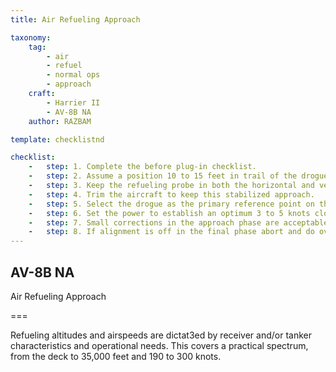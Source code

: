 ```yaml
---
title: Air Refueling Approach 

taxonomy:
    tag:
        - air
        - refuel
        - normal ops
        - approach
    craft:
        - Harrier II
        - AV-8B NA
    author: RAZBAM

template: checklistnd

checklist:
    -   step: 1. Complete the before plug-in checklist. 
    -   step: 2. Assume a position 10 to 15 feet in trail of the drogue. 
    -   step: 3. Keep the refueling probe in both the horizontal and vertical reference planes. 
    -   step: 4. Trim the aircraft to keep this stabilized approach. 
    -   step: 5. Select the drogue as the primary reference point on the tanker. 
    -   step: 6. Set the power to establish an optimum 3 to 5 knots closure rate on the drogue. 
    -   step: 7. Small corrections in the approach phase are acceptable<br />a. Small lateral corrections are made with the rudder. <br />b. Small vertical corrections are made with the stabilator. <br />c. Avoid corrections in the longitudinal axis. They cause probe displacement in both the lateral and vertical reference planes. 
    -   step: 8. If alignment is off in the final phase abort and do over. 
---
```


## AV-8B NA 
Air Refueling Approach

===

Refueling altitudes and airspeeds are dictat3ed by receiver and/or tanker characteristics and operational needs. This covers a practical spectrum, from the deck to 35,000 feet and 190 to 300 knots. 
